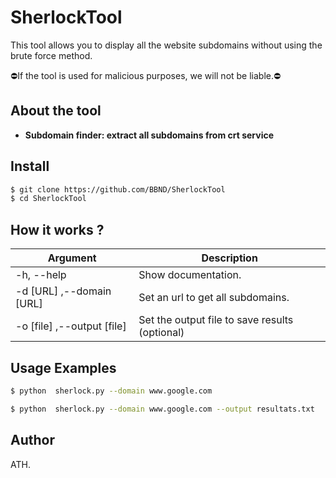 # SherlockTool
This tool allows you to display all the website subdomains without using the brute force method. 

⛔If the tool is used for malicious purposes, we will not be liable.⛔

## About the tool

- **Subdomain finder: extract all subdomains from crt service**

## Install

```sh
$ git clone https://github.com/BBND/SherlockTool
$ cd SherlockTool
```

## How it works ?

| Argument | Description |
| ------ | ------ |
| -h, --help | Show documentation. |
| -d [URL] ,--domain [URL] | Set an url to get all subdomains. |
| -o [file] ,--output [file]  | Set the output file to save results (optional) |

## Usage Examples

```sh
$ python  sherlock.py --domain www.google.com
```

```sh
$ python  sherlock.py --domain www.google.com --output resultats.txt
```

## Author
ATH.

